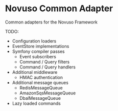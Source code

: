 # Novuso Common Adapter

Common adapters for the Novuso Framework

TODO:

* Configuration loaders
* EventStore implementations
* Symfony compiler passes
  * Event subscribers
  * Command / Query filters
  * Command / Query handlers
* Additional middleware
  * HMAC authentication
* Additional message queues
  * RedisMessageQueue
  * AmazonSqsMessageQueue
  * DbalMessageQueue
* Lazy loaded commands
